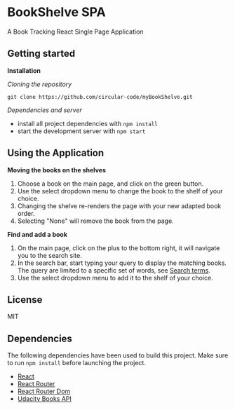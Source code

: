 # BookShelve SPA

A Book Tracking React Single Page Application

## Getting started

**Installation**

_Cloning the repository_

```
git clone https://github.com/circular-code/myBookShelve.git
```

_Dependencies and server_

* install all project dependencies with `npm install`
* start the development server with `npm start`

## Using the Application

**Moving the books on the shelves**

1. Choose a book on the main page, and click on the green button.
2. Use the select dropdown menu to change the book to the shelf of your choice.
3. Changing the shelve re-renders the page with your new adapted book order.
4. Selecting "None" will remove the book from the page.

**Find and add a book**

1. On the main page, click on the plus to the bottom right, it will navigate you to the search site.
2. In the search bar, start typing your query to display the matching books. The query are limited to a specific set of words, see [Search terms](./SEARCH_TERMS.md).
3. Use the select dropdown menu to add it to the shelf of your choice.

## License

MIT

## Dependencies

The following dependencies have been used to build this project.
Make sure to run `npm install` before launching the project.

* [React](https://github.com/facebook/React)
* [React Router](https://github.com/ReactTraining/react-router)
* [React Router Dom](https://github.com/ReactTraining/react-router/tree/master/packages/react-router-dom)
* [Udacity Books API](https://reactnd-books-api.udacity.com)
